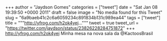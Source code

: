 
+++
author = "Jaydson Gomes"
categories = ["tweet"]
date = "Sat Jan 08 19:39:50 +0000 2011"
draft = false
image = "No media found for this Tweet"
slug = "6a9baeb41c2c6a6059234c891834b131c989ea44"
tags = ["tweet"]
title = """http://yfrog.com/h2ok4yej..."""
tweet = true
tweet_url = "https://twitter.com/jaydson/status/23826228284751872"
+++
http://yfrog.com/h2ok4yej Minha mesa na nova sala da @KactoosBrasil
